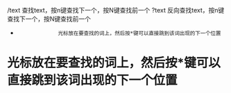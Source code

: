 /text            查找text，按n键查找下一个，按N键查找前一个
?text            反向查找text，按n键查找下一个，按N键查找前一个
*                  光标放在要查找的词上，然后按*键可以直接跳到该词出现的下一个位置
#                  光标放在要查找的词上，然后按*键可以直接跳到该词出现的下一个位置
